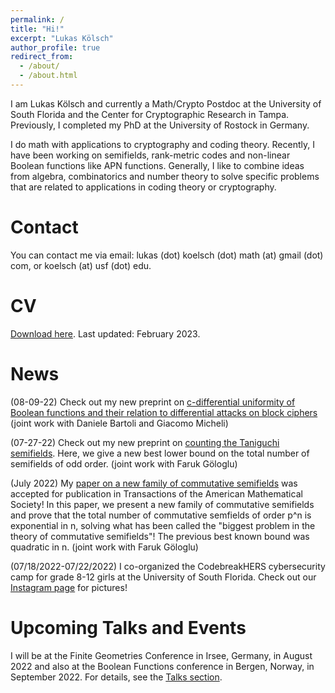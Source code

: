 ```yaml
---
permalink: /
title: "Hi!"
excerpt: "Lukas Kölsch"
author_profile: true
redirect_from: 
  - /about/
  - /about.html
---
```


I am Lukas Kölsch and currently a Math/Crypto Postdoc at the University of South Florida and the Center for Cryptographic Research in Tampa. Previously, I completed my PhD at the University of Rostock in Germany.

I do math with applications to cryptography and coding theory. Recently, I have been working on semifields, rank-metric codes and non-linear Boolean functions like APN functions. Generally, I like to combine ideas from algebra, combinatorics and number theory to solve specific problems that are related to applications in coding theory or cryptography.

Contact
===
You can contact me via email: lukas (dot) koelsch (dot) math (at) gmail (dot) com, or koelsch (at) usf (dot) edu.

CV
====
[Download here](https://lkoelsch.github.io/files/cv.pdf). Last updated: February 2023.

News
======
(08-09-22) Check out my new preprint on [c-differential uniformity of Boolean functions and their relation to differential attacks on block ciphers](https://arxiv.org/abs/2208.03884) (joint work with Daniele Bartoli and Giacomo Micheli)

(07-27-22) Check out my new preprint on [counting the Taniguchi semifields](https://arxiv.org/abs/2207.13497). Here, we give a new best lower bound on the total number of semifields of odd order. (joint work with Faruk Göloglu)

(July 2022) My [paper on a new family of commutative semifields](https://arxiv.org/abs/2109.04923) was accepted for publication in Transactions of the American Mathematical Society! In this paper, we present a new family of commutative semifields and prove that the total number of commutative semfields of order p^n is exponential in n, solving what has been called the "biggest problem in the theory of commutative semifields"! The previous best known bound was quadratic in n. (joint work with Faruk Göloglu)

(07/18/2022-07/22/2022) I co-organized the CodebreakHERS cybersecurity camp for grade 8-12 girls at the University of South Florida. Check out our [Instagram page](https://www.instagram.com/codebreakhers/) for pictures!


Upcoming Talks and Events
=====
I will be at the Finite Geometries Conference in Irsee, Germany, in August 2022 and also at the Boolean Functions conference in Bergen, Norway, in September 2022. For details, see the [Talks section](https://lkoelsch.github.io/talk/).
